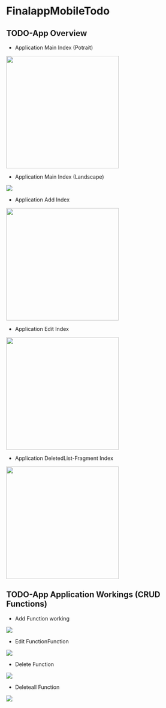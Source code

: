 # FinalappMobileTodo

## TODO-App  Overview

- Application Main Index (Potrait)
<img src="Screenshots/index potrait.png" width=300/>

- Application Main Index (Landscape)
<img src="Screenshots/index landscape.png"/>

- Application Add Index 
<img src="Screenshots/add task view.png" width=300/>

- Application Edit Index 
<img src="Screenshots/edit task view.png" width=300/>

- Application DeletedList-Fragment Index 
<img src="Screenshots/deleted every task view.png" width=300/>


## TODO-App Application Workings (CRUD Functions)

- Add Function working
<img src="Screenshots/addfunctionworking.gif" >



- Edit FunctionFunction 
<img src="Screenshots/editfunctionworking.gif" >



- Delete Function 
<img src="Screenshots/deletesingleworking.gif" >


- Deleteall Function 
<img src="Screenshots/deleteallworking.gif">


